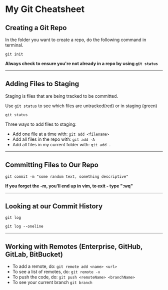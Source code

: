 # My Git Cheatsheet

## Creating a Git Repo

In the folder you want to create a repo, do the following command in terminal.

``` 
git init
```

**Always check to ensure you're not already in a repo by using ```git status```**

---

## Adding Files to Staging

Staging is files that are being tracked to be committed.

Use `git status` to see which files are untracked(red) or in staging (green)

``` 
git status
```

Three ways to add files to staging: 

- Add one file at a time with: `git add <filename>`
- Add all files in the repo with: `git add -A`
- Add all files in my current folder with: `git add .`

---

## Committing Files to Our Repo

```
git commit -m "some random text, something descriptive"
```

**If you forget the -m, you'll end up in vim, to exit - type ":wq"**

---

## Looking at our Commit History

```
git log
```

```
git log --oneline
```

---

## Working with Remotes (Enterprise, GitHub, GitLab, BitBucket)

- To add a remote, do: `git remote add <name> <url>`
- To see a list of remotes, do: `git remote -v`
- To push the code, do: `git push <remoteName> <branchName>`
- To see your current branch `git branch`